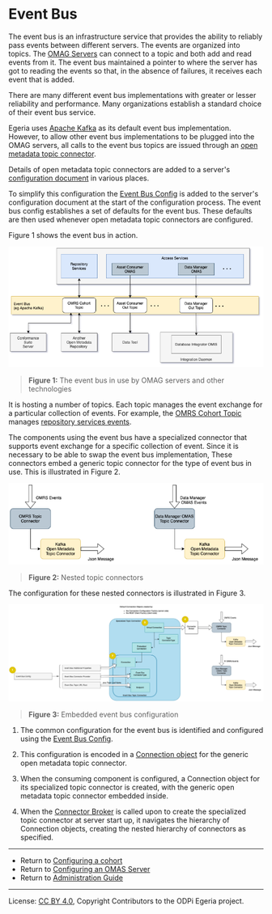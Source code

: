 <!-- SPDX-License-Identifier: CC-BY-4.0 -->
<!-- Copyright Contributors to the ODPi Egeria project. -->

# Event Bus

The event bus is an infrastructure service that provides
the ability to reliably pass events between different servers.
The events are organized into topics.
The [OMAG Servers](omag-server.md) can connect to a topic and both add and read events from it.
The event bus maintained a pointer to where the server has got to reading the events so that,
in the absence of failures, it receives each event that is added.

There are many different event bus implementations with greater or
lesser reliability and performance.
Many organizations establish a standard choice of their event
bus service.

Egeria uses [Apache Kafka](https://kafka.apache.org/)
as its default event bus implementation.
However, to allow other event bus implementations to
be plugged into the OMAG servers, all calls to the
event bus topics are issued through an
[open metadata topic connector](../../../adapters/open-connectors/event-bus-connectors/open-metadata-topic-connectors).

Details of open metadata topic connectors are added to a server's 
[configuration document](configuration-document.md) in various places.

To simplify this configuration the [Event Bus Config](../user/configuring-event-bus.md)
is added to the server's configuration document at the start of the configuration process.
The event bus config establishes a set of defaults for the
event bus.  These defaults are then used whenever open metadata topic connectors
are configured.

Figure 1 shows the event bus in action.

![Figure 1](event-bus-role.png#pagewidth)
> **Figure 1:** The event bus in use by OMAG servers and other technologies

It is hosting a number of topics.  Each topic manages the event exchange
for a particular collection of events.  For example, the
[OMRS Cohort Topic](../../../repository-services/docs/omrs-event-topic.md)
manages [repository services events](../../../repository-services/docs/event-descriptions).

The components using the event bus have a specialized connector that
supports event exchange for a specific collection of event.
Since it is necessary to be able to swap the event bus implementation,
These connectors embed a generic topic connector for the type of
event bus in use.  This is illustrated in Figure 2.

![Figure 2](nested-topic-connectors.png#pagewidth)
> **Figure 2:** Nested topic connectors

The configuration for these nested connectors is illustrated in
Figure 3.

![Figure 3](embedded-event-bus-config.png#pagewidth)
> **Figure 3:** Embedded event bus configuration

1. The common configuration for the event bus is identified and
configured using the [Event Bus Config](../user/configuring-event-bus.md).

2. This configuration is encoded in a
[Connection object](../../../frameworks/open-connector-framework/docs/concepts/connection.md) for the
generic open metadata topic connector.

3. When the consuming component is configured, a Connection object for
its specialized topic connector is created, with the generic open metadata
topic connector embedded inside.

4. When the [Connector Broker](../../../frameworks/open-connector-framework/docs/concepts/connector-broker.md)
is called upon to create the specialized topic connector at server start up,
it navigates the hierarchy of Connection objects, creating the nested hierarchy of connectors
as specified.

----

* Return to [Configuring a cohort](../user/configuring-registration-to-a-cohort.md)
* Return to [Configuring an OMAS Server](../user/configuring-an-omag-server.md)
* Return to [Administration Guide](../user)

----
License: [CC BY 4.0](https://creativecommons.org/licenses/by/4.0/),
Copyright Contributors to the ODPi Egeria project.